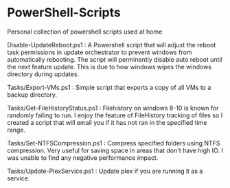 # PowerShell-Scripts
Personal collection of powershell scripts used at home

Disable-UpdateReboot.ps1
:  A Powershell script that will adjust the reboot task permissions in update orchestrator to prevent windows from automatically rebooting. The script will perminently disable auto reboot until the next feature update. This is due to how windows wipes the windows directory during updates.

Tasks/Export-VMs.ps1
:  Simple script that exports a copy of all VMs to a backup directory.

Tasks/Get-FileHistoryStatus.ps1
:  Filehistory on windows 8-10 is known for randomly failing to run. I enjoy the feature of FileHistory tracking of files so I created a script that will email you if it has not ran in the specified time range.

Tasks/Set-NTFSCompression.ps1
:  Compress specified folders using NTFS compression. Very useful for saving space in areas that don't have high IO. I was unable to find any negative performance impact.

Tasks/Update-PlexService.ps1
:  Update plex if you are running it as a service.
